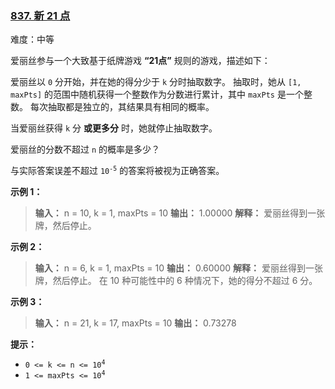 ### [837\. 新 21 点](https://leetcode.cn/problems/new-21-game/)

难度：中等

爱丽丝参与一个大致基于纸牌游戏 **“21点”** 规则的游戏，描述如下：

爱丽丝以 `0` 分开始，并在她的得分少于 `k` 分时抽取数字。 抽取时，她从 `[1, maxPts]` 的范围中随机获得一个整数作为分数进行累计，其中 `maxPts` 是一个整数。 每次抽取都是独立的，其结果具有相同的概率。

当爱丽丝获得 `k` 分 **或更多分** 时，她就停止抽取数字。

爱丽丝的分数不超过 `n` 的概率是多少？

与实际答案误差不超过 <code>10<sup>-5</sup></code> 的答案将被视为正确答案。

**示例 1：**

> **输入：** n = 10, k = 1, maxPts = 10
> **输出：** 1.00000
> **解释：** 爱丽丝得到一张牌，然后停止。

**示例 2：**

> **输入：** n = 6, k = 1, maxPts = 10
> **输出：** 0.60000
> **解释：** 爱丽丝得到一张牌，然后停止。 在 $10$ 种可能性中的 $6$ 种情况下，她的得分不超过 $6$ 分。

**示例 3：**

> **输入：** n = 21, k = 17, maxPts = 10
> **输出：** 0.73278

**提示：**

- <code>0 <= k <= n <= 10<sup>4</sup></code>
- <code>1 <= maxPts <= 10<sup>4</sup></code>
